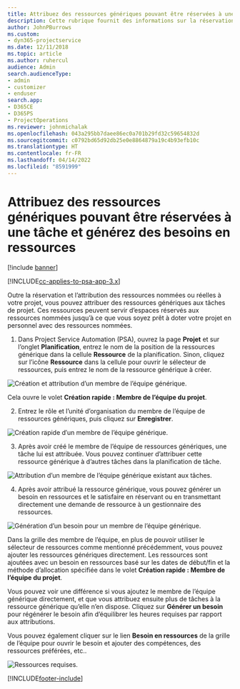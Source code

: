 ```yaml
---
title: Attribuez des ressources génériques pouvant être réservées à une tâche et à une équipe de projet
description: Cette rubrique fournit des informations sur la réservation de ressources génériques dans les tâches et les équipes de projet.
author: JohnPBurrows
ms.custom:
- dyn365-projectservice
ms.date: 12/11/2018
ms.topic: article
ms.author: ruhercul
audience: Admin
search.audienceType:
- admin
- customizer
- enduser
search.app:
- D365CE
- D365PS
- ProjectOperations
ms.reviewer: johnmichalak
ms.openlocfilehash: 043a295bb7daee86ec0a701b29fd32c59654832d
ms.sourcegitcommit: c0792bd65d92db25e0e8864879a19c4b93efb10c
ms.translationtype: HT
ms.contentlocale: fr-FR
ms.lasthandoff: 04/14/2022
ms.locfileid: "8591999"
---
```

# <a name="assign-generic-bookable-resources-to-a-task-and-generate-resource-requirements"></a>Attribuez des ressources génériques pouvant être réservées à une tâche et générez des besoins en ressources 

[!include [banner](../includes/psa-now-project-operations.md)]

[!INCLUDE[cc-applies-to-psa-app-3.x](../includes/cc-applies-to-psa-app-3x.md)]

Outre la réservation et l’attribution des ressources nommées ou réelles à votre projet, vous pouvez attribuer des ressources génériques aux tâches de projet. Ces ressources peuvent servir d’espaces réservés aux ressources nommées jusqu’à ce que vous soyez prêt à doter votre projet en personnel avec des ressources nommées. 

1. Dans Project Service Automation (PSA), ouvrez la page **Projet** et sur l’onglet **Planification**, entrez le nom de la position de la ressources générique dans la cellule **Ressource** de la planification. Sinon, cliquez sur l’icône **Ressource** dans la cellule pour ouvrir le sélecteur de ressources, puis entrez le nom de la ressource générique à créer.

![Création et attribution d’un membre de l’équipe générique.](media/RM-how-to-9.png)

Cela ouvre le volet **Création rapide : Membre de l’équipe du projet**. 

2. Entrez le rôle et l’unité d’organisation du membre de l’équipe de ressources génériques, puis cliquez sur **Enregistrer**.

![Création rapide d′un membre de l’équipe générique.](media/RM-how-to-10.png)

3. Après avoir créé le membre de l’équipe de ressources génériques, une tâche lui est attribuée. Vous pouvez continuer d’attribuer cette ressource générique à d’autres tâches dans la planification de tâche.

![Attribution d’un membre de l’équipe générique existant aux tâches.](media/RM-how-to-11.png)

4. Après avoir attribué la ressource générique, vous pouvez générer un besoin en ressources et le satisfaire en réservant ou en transmettant directement une demande de ressource à un gestionnaire des ressources.

![Génération d’un besoin pour un membre de l’équipe générique.](media/RM-how-to-12.png)

Dans la grille des membre de l’équipe, en plus de pouvoir utiliser le sélecteur de ressources comme mentionné précédemment, vous pouvez ajouter les ressources génériques directement. Les ressources sont ajoutées avec un besoin en ressources basé sur les dates de début/fin et la méthode d’allocation spécifiée dans le volet **Création rapide : Membre de l’équipe du projet**.

Vous pouvez voir une différence si vous ajoutez le membre de l’équipe générique directement, et que vous attribuez ensuite plus de tâches à la ressource générique qu’elle n’en dispose. Cliquez sur **Générer un besoin** pour régénérer le besoin afin d’équilibrer les heures requises par rapport aux attributions.

Vous pouvez également cliquer sur le lien **Besoin en ressources** de la grille de l’équipe pour ouvrir le besoin et ajouter des compétences, des ressources préférées, etc..

![Ressources requises.](media/RM-how-to-13.png)



[!INCLUDE[footer-include](../includes/footer-banner.md)]
